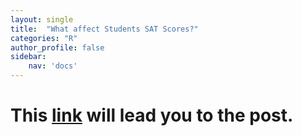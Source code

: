 ```yaml
---
layout: single
title:  "What affect Students SAT Scores?"
categories: "R"
author_profile: false
sidebar: 
    nav: 'docs'
---
```


# This [link](https://cheolminlee0907.netlify.app/post/2021-04-02-what-affect-students-sat-score/) will lead you to the post.